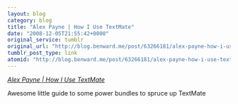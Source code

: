 ```yaml
---
layout: blog
category: blog
title: "Alex Payne | How I Use TextMate"
date: "2008-12-05T21:55:42+0000"
original_service: tumblr
original_url: "http://blog.benward.me/post/63266181/alex-payne-how-i-use-textmate"
tumblr_post_type: link
atomid: "http://blog.benward.me/post/63266181/alex-payne-how-i-use-textmate"
---
```

*[Alex Payne | How I Use TextMate](http://www.al3x.net/2008/12/03/how-i-use-textmate.html)*

Awesome little guide to some power bundles to spruce up TextMate